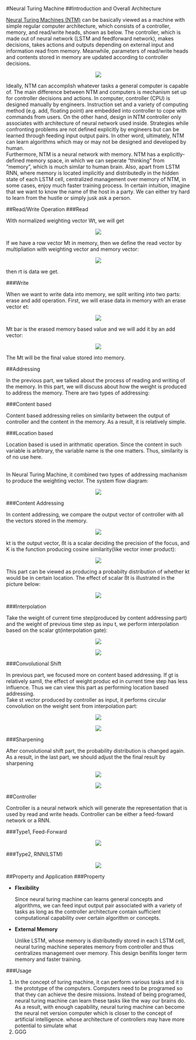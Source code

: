 #Neural Turing Machine
##Introduction and Overall Architecture
<p>
<a href="https://arxiv.org/abs/1410.5401">Neural Turing Machines (NTM)</a> can be basically viewed as a machine with simple regular computer architecture, which consists of a controller, memory, and read/write heads, shown as below. The controller, which is made out of neural network (LSTM and feedforward network), makes decisions, takes actions and outputs depending on external input and information read from memory. Meanwhile, parameters of read/write heads and contents stored in memory are updated according to controller decisions.
</p>
<p align="center">
  <img src="img/neuralturing.png">
</p>
<p>
Ideally, NTM can accomplish whatever tasks a general computer is capable of. The main difference between NTM and computers is mechanism set up for controller decisions and actions. In computer, controller (CPU) is designed manually by engineers. Instruction set and a variety of computing method (e.g. add, floating point) are embedded into controller to cope with commands from users. On the other hand, design in NTM controller only associates with architecture of neural network used inside. Strategies while confronting problems are not defined explicitly by engineers but can be learned through feeding input output pairs. In other word, ultimately, NTM can learn algorithms which may or may not be designed and developed by human.<br>
Furthermore, NTM is a neural network with memory. NTM has a explicitly-defined memory space, in which we can seperate “thinking” from “memory”, which is much similar to human brain. Also, apart from LSTM RNN, where memory is located implicitly and distributedly in the hidden state of each LSTM cell, centralized management over memory of NTM, in some cases, enjoy much faster training process. In certain intuition, imagine that we want to know the name of the host in a party. We can either try hard to learn from the hustle or simply jusk ask a person. 
</p>
##Read/Write Operation
###Read
<p>With normalized weighting vector Wt, we will get</p>
<p align="center">
<img src="img/normalized_weight_vector.png">
</p>
<p>If we have a row vector Mt in memory, then we define the read vector by multipliation with weighting vector and memory vector:
</p>
<p align="center"><img src="img/read_vector.png"></p>
<p>then rt is data we get.</p>

###Write
<p>
When we want to write data into memory, we split writing into two parts: erase and add operation. First, we will erase data in memory with an erase vector et:
</p>
<p align="center"><img src="img/erase_vector.png"></p>
<p>
Mt bar is the erased memory based value and we will add it by an add vector:
</p>
<p align="center"><img src="img/add_vector.png"></p>
<p>
The Mt will be the final value stored into memory.
</p>
##Addressing
<p>
In the previous part, we talked about the process of reading and writing of the memory. In this part, we will discuss about 
how the weight is produced to address the memory. There are two types of addressing: 
</p>
###Content based
<p>
Content based addressing relies on similarity between the output of controller and the content in the memory. As a result, it is relatively simple. 
</p>
###Location based
<p>
Location based is used in arithmatic operation. Since the content in such variable is arbitrary, the variable name is the one 
matters. Thus, similarity is of no use here.<br><br>
</p>
<p>
In Neural Turing Machine, it combined two types of addressing machanism to produce the weighting vector. The system flow diagram:
</p>
<p align="center"><img src="img/Flow_diagram.png"></p>
###Content Addressing
<p>In content addressing, we compare the output vector of controller with all the vectors stored in the memory.</p>
<p align="center"><img src="img/similarity_comparison.png"></p>
<p>kt is the output vector, ßt is a scalar deciding the precision of the focus, and K is the function producing cosine
similarity(like vector inner product):
</p>
<p align="center"><img src="img/cosine.png"></p>
<p>
This part can be viewed as producing a probabilty distribution of whether kt would be in certain location.  The effect
of scalar ßt is illustrated in the picture below:
</p>
<p align="center"><img src="img/beta_t.jpeg"></p>
###Interpolation
<p>
Take the weight of current time step(produced by content addressing part) and the weight of previous time step as inpu
t, we perform interpolation based on the scalar gt(interpolation gate):
</p>
<p align="center"><img src="img/gate_interpolation.png"></p>
<p align="center"><img src="img/interpo.png"></p>
###Convolutional Shift
<p>
In previous part, we focused more on content based addressing. If gt  is relatively samll, the effect of weight produc
ed in current time step has less influence. Thus we can view this part as performing location based addressing.
<br>Take st vector produced by controller as input, it performs circular convolution on the weight sent from 
interpolation part:
</p>
<p align="center"><img src="img/convolutional_shift.png"></p>
<p align="center"><img src="img/shift.png"></p>
###Sharpening
<p>
After convolutional shift part, the probability distribution is changed again. As a result, in the last part, we 
should adjust the the final result by sharpening
</p>
<p align="center"><img src="img/sharpening.png"></p>
<p align="center"><img src="img/gama.png"></p>

##Controller
<p>
Controller is a neural network which will generate the representation that is used by read and write heads. Controller can be either a feed-foward network or a RNN.
</p>
###Type1, Feed-Forward
<p align="center"><img src="img/flow1.png"></p>
###Type2, RNN(LSTM)
<p align="center"><img src="img/flow2.png"></p>

##Property and Application
###Property
<ul>
<li><strong>Flexibility</strong></li>
<p>
Since neural turing machine can learns general concepts and algorithms, we can feed input output pair associated with a variety of tasks as long as the controller architecture contain sufficient computational capability over certain algorithm or concepts.
</p>
<li><strong>External Memory</strong></li>
<p>
Unlike LSTM, whose memory is distributedly stored in each LSTM cell, neural turing machine seperates memory from controller and thus centralizes management over memory. This design benifits longer term memory and faster training.
</p>
</ul>
###Usage
<ol>
<li>
In the concept of turing machine, it can perform various tasks and it is the prototype of the computers. Computers need to be programed so that they can achieve the desire missions. Instead of being programed, neural turing machine can learn these tasks like the way our brains do. As a result, with enough capability, neural turing machine can become the neural net version computer which is closer to the concept of artificial intelligence. whose architecture of controllers may have more potential to simulate what 
</li>
<li>
GGG
</li>
</ol>





